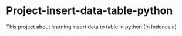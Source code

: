 # Project-insert-data-table-python
This project about learning insert data to table in python (In Indonesia)
